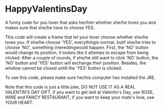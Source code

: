 # HappyValentinsDay
A funny code for you lover that asks her/him whether she/he loves you and makes 
sure that she/he have to choose YES.

This code will create a frame that let your lover choose whether she/he loves 
you. If she/he choose 'YES', everythingis normal, butif she/he tries to choose 
'NO', something interestingwould happen. First, the 'NO' button would change 
its position, it lookes like it attemps to escape from being clicked. After a 
couple of rounds, if she/he still want to click 'NO' button, the 'NO' button and 
'YES' button will exchange their position. Besides, the window cannot be closed 
untill the 'YES' button is clicked.

To use this code, please make sure her/his computer has installed the JRE. 

Note that this code is just a little joke, DO NOT USE IT AS A REAL VALENTIN'S 
DAY GIFT, if you want to get laid at Valentin's Day, use ROSE, WINE and FANCY 
RESTAURANT, if you want to keep your mate's love, use YOUR HEART.

